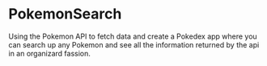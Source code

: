 # PokemonSearch
Using the Pokemon API to fetch data and create a Pokedex app where you can search up any Pokemon and see all the information returned by the api 
in an organizard fassion.
